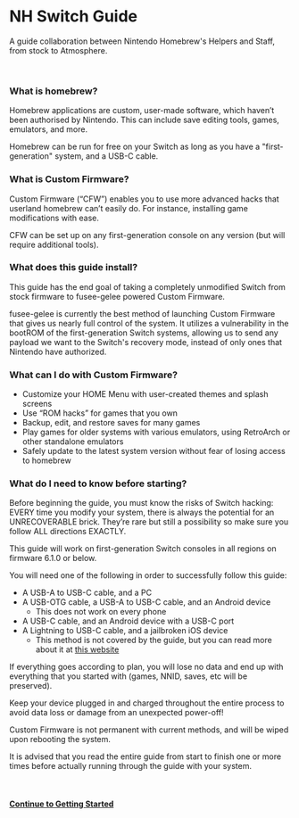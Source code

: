 # NH Switch Guide

A guide collaboration between Nintendo Homebrew's Helpers and Staff, from stock to Atmosphere.

&nbsp;


### What is homebrew?

Homebrew applications are custom, user-made software, which haven’t been authorised by Nintendo. This can include save editing tools, games, emulators, and more.

Homebrew can be run for free on your Switch as long as you have a "first-generation" system, and a USB-C cable.

### What is Custom Firmware?

Custom Firmware (“CFW”) enables you to use more advanced hacks that userland homebrew can’t easily do. For instance, installing game modifications with ease.

CFW can be set up on any first-generation console on any version (but will require additional tools).

### What does this guide install?
This guide has the end goal of taking a completely unmodified Switch from stock firmware to fusee-gelee powered Custom Firmware.

fusee-gelee is currently the best method of launching Custom Firmware that gives us nearly full control of the system. It utilizes a vulnerability in the bootROM of the first-generation Switch systems, allowing us to send any payload we want to the Switch's recovery mode, instead of only ones that Nintendo have authorized.

### What can I do with Custom Firmware?

* Customize your HOME Menu with user-created themes and splash screens
* Use “ROM hacks” for games that you own
* Backup, edit, and restore saves for many games
* Play games for older systems with various emulators, using RetroArch or other standalone emulators
* Safely update to the latest system version without fear of losing access to homebrew

### What do I need to know before starting?

Before beginning the guide, you must know the risks of Switch hacking: EVERY time you modify your system, there is always the potential for an UNRECOVERABLE brick. They’re rare but still a possibility so make sure you follow ALL directions EXACTLY.

This guide will work on first-generation Switch consoles in all regions on firmware 6.1.0 or below.

You will need one of the following in order to successfully follow this guide:

- A USB-A to USB-C cable, and a PC
- A USB-OTG cable, a USB-A to USB-C cable, and an Android device
    - This does not work on every phone
- A USB-C cable, and an Android device with a USB-C port
- A Lightning to USB-C cable, and a jailbroken iOS device
    - This method is not covered by the guide, but you can read more about it at [this website](https://mologie.github.io/nxboot/)

If everything goes according to plan, you will lose no data and end up with everything that you started with (games, NNID, saves, etc will be preserved).

Keep your device plugged in and charged throughout the entire process to avoid data loss or damage from an unexpected power-off!

Custom Firmware is not permanent with current methods, and will be wiped upon rebooting the system.

It is advised that you read the entire guide from start to finish one or more times before actually running through the guide with your system.

&nbsp;

#### [Continue to Getting Started](user_guide/getting_started.md)